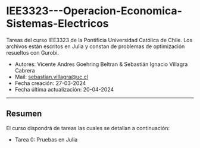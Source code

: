 # IEE3323---Operacion-Economica-Sistemas-Electricos
Tareas del curso IEE3323 de la Pontificia Universidad Católica de Chile.
Los archivos están escritos en Julia y constan de problemas de optimización resueltos con Gurobi.
* Autores: Vicente Andres Goehring Beltran & Sebastián Ignacio Villagra Cabrera
* Mail: sebastian.villagra@uc.cl
* Fecha creación: 27-03-2024
* Fecha última actualización: 20-04-2024

------------------------------------------------
## Resumen
El curso dispondrá de tareas las cuales se detallan a continuación:
* Tarea 0: Pruebas en Julia
